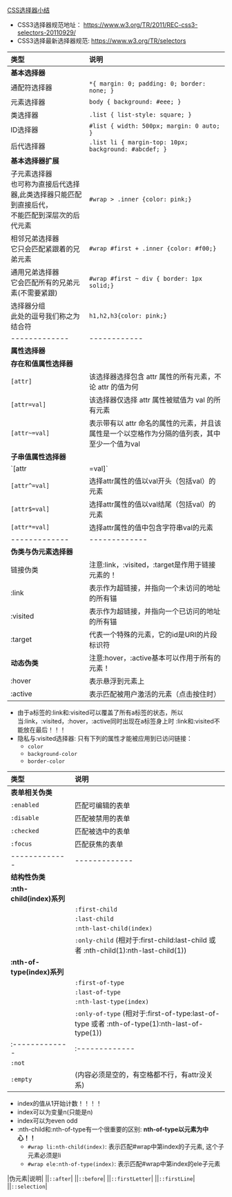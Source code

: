 [CSS选择器小结](#top)

- CSS3选择器规范地址：	   https://www.w3.org/TR/2011/REC-css3-selectors-20110929/
- CSS3选择最新选择器规范:  https://www.w3.org/TR/selectors  
	
| 类型|说明|
| :------------- | :------------- |
|**基本选择器**|  |
|通配符选择器|`*{ margin: 0; padding: 0; border: none; }`|
|元素选择器|`body { background: #eee; }`|
|类选择器|`.list { list-style: square; }`|
|ID选择器|`#list { width: 500px; margin: 0 auto; }`|
|后代选择器|`.list li { margin-top: 10px; background: #abcdef; }`|
|**基本选择器扩展**||
|子元素选择器<br>也可称为直接后代选择器,此类选择器只能匹配到直接后代，<br>不能匹配到深层次的后代元素|`#wrap > .inner {color: pink;}`|
|相邻兄弟选择器<br>它只会匹配紧跟着的兄弟元素|`#wrap #first + .inner {color: #f00;}`|
|通用兄弟选择器<br>它会匹配所有的兄弟元素(不需要紧跟)|`#wrap #first ~ div { border: 1px solid;}`|
|选择器分组<br>此处的逗号我们称之为结合符|`h1,h2,h3{color: pink;}`|
|------------- | ------------ |
|**属性选择器**|| 
|**存在和值属性选择器**||
|`[attr]`|该选择器选择包含 attr 属性的所有元素，不论 attr 的值为何|
|`[attr=val]`|该选择器仅选择 attr 属性被赋值为 val 的所有元素|
|`[attr~=val]`|表示带有以 attr 命名的属性的元素，并且该属性是一个以空格作为分隔的值列表，其中至少一个值为val|
|**子串值属性选择器**||
|`[attr|=val]`|选择attr属性的值是val（包括val）或以val-开头的元素|
|`[attr^=val]`|选择attr属性的值以val开头（包括val）的元素|
|`[attr$=val]`|选择attr属性的值以val结尾（包括val）的元素|
|`[attr*=val]`|选择attr属性的值中包含字符串val的元素|
|------------- |------------- |  
|**伪类与伪元素选择器**||
|链接伪类|注意:link，:visited，:target是作用于链接元素的！|
|:link|表示作为超链接，并指向一个未访问的地址的所有锚|
|:visited|表示作为超链接，并指向一个已访问的地址的所有锚|
|:target|代表一个特殊的元素，它的id是URI的片段标识符|
|**动态伪类**|注意:hover，:active基本可以作用于所有的元素！|
|:hover|表示悬浮到元素上|
|:active|表示匹配被用户激活的元素（点击按住时）|

- 由于a标签的:link和:visited可以覆盖了所有a标签的状态，所以当:link，:visited，:hover，:active同时出现在a标签身上时 :link和:visited不能放在最后！！！
- 隐私与:visited选择器: 只有下列的属性才能被应用到已访问链接：
  - `color`
  - `background-color`
  - `border-color`

| 类型|说明|
| :------------- | :------------- |
|**表单相关伪类**||
|`:enabled`|匹配可编辑的表单|
|`:disable`|匹配被禁用的表单|
|`:checked`|匹配被选中的表单|
|`:focus	`|匹配获焦的表单|
|------------- |------------- |
|**结构性伪类**||				
|**:nth-child(index)系列**||		
||`:first-child`|
||`:last-child`|
||`:nth-last-child(index)`|
||`:only-child`	(相对于:first-child:last-child 或者 :nth-child(1):nth-last-child(1))|
|**:nth-of-type(index)系列**||
||`:first-of-type`|
||`:last-of-type`|
||`:nth-last-type(index)`|
||`:only-of-type`	(相对于:first-of-type:last-of-type 或者 :nth-of-type(1):nth-last-of-type(1))|
| :------------- | :------------- |
|`:not`|	|
|`:empty`|(内容必须是空的，有空格都不行，有attr没关系)|

- index的值从1开始计数！！！！
- index可以为变量n(只能是n)
- index可以为even odd
- :nth-child和:nth-of-type有一个很重要的区别: **nth-of-type以元素为中心！！**
  - `#wrap li:nth-child(index)`:  表示匹配#wrap中第index的子元素, 这个子元素必须是li
  - `#wrap ele:nth-of-type(index)`:  表示匹配#wrap中第index的ele子元素

|伪元素|说明|
||`::after`|
||`::before`|
||`::firstLetter`|
||`::firstLine`|
||`::selection`|
